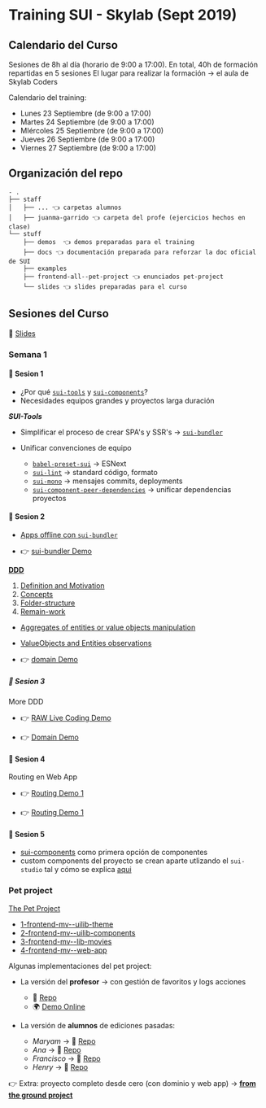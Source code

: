 # Training SUI - Skylab (Sept 2019)

## Calendario del Curso

Sesiones de 8h al día (horario de 9:00 a 17:00). En total, 40h de formación repartidas en 5 sesiones
El lugar para realizar la formación → el aula de Skylab Coders

Calendario del training:

- Lunes 23 Septiembre (de 9:00 a 17:00)
- Martes 24 Septiembre (de 9:00 a 17:00)
- MIércoles 25 Septiembre (de 9:00 a 17:00)
- Jueves 26 Septiembre (de 9:00 a 17:00)
- Viernes 27 Septiembre (de 9:00 a 17:00)

## Organización del repo

```
- .
├── staff
│   ├── ... 👈 carpetas alumnos
│   ├── juanma-garrido 👈 carpeta del profe (ejercicios hechos en clase)
└── stuff
    ├── demos  👈 demos preparadas para el training
    ├── docs 👈 documentación preparada para reforzar la doc oficial de SUI
    ├── examples
    ├── frontend-all--pet-project 👈 enunciados pet-project
    └── slides 👈 slides preparadas para el curso
```


## Sesiones del Curso

📄 [Slides](https://gitpitch.com/trainings-juanmaguitar/adevinta-sui-tools-training-sept2019/devel#/)

### Semana 1 

#### 📅 Sesion 1

- ¿Por qué [`sui-tools`](https://github.com/SUI-Components/sui) y [`sui-components`](https://github.com/SUI-Components/sui-components)?
- Necesidades equipos grandes y proyectos larga duración

**_SUI-Tools_**

- Simplificar el proceso de crear SPA's y SSR's → [`sui-bundler`](https://github.com/SUI-Components/sui/blob/master/packages/sui-bundler)

- Unificar convenciones de equipo
  - [`babel-preset-sui`](https://github.com/SUI-Components/sui/blob/master/packages/babel-preset-sui) → ESNext
  - [`sui-lint`](https://github.com/SUI-Components/sui/blob/master/packages/sui-lint) → standard código, formato
  - [`sui-mono`](https://github.com/SUI-Components/sui/blob/master/packages/sui-mono) → mensajes commits, deployments 
  - [`sui-component-peer-dependencies`](https://github.com/SUI-Components/sui/blob/master/packages/sui-component-peer-dependencies/README.md) → unificar dependencias proyectos


#### 📅 Sesion 2

- [Apps offline con `sui-bundler`](https://github.com/SUI-Components/sui/tree/master/packages/sui-bundler#offline) 

- 👉 [sui-bundler Demo](https://github.com/trainings-juanmaguitar/adevinta-sui-tools-training-sept2019/blob/devel/staff/juanma-garrido/sui-bundler-demo)

[**__DDD__**](https://github.com/trainings-juanmaguitar/adevinta-sui-tools-training-sept2019/blob/devel/stuff/docs/DOMAIN/README.md) 

1. [Definition and Motivation](https://github.com/trainings-juanmaguitar/adevinta-sui-tools-training-sept2019/blob/devel/stuff/docs/DOMAIN/1-Definition-and-motivation.md)
2. [Concepts](https://github.com/trainings-juanmaguitar/adevinta-sui-tools-training-sept2019/blob/devel/stuff/docs/DOMAIN/2-Concepts.md)
3. [Folder-structure](https://github.com/trainings-juanmaguitar/adevinta-sui-tools-training-sept2019/blob/devel/stuff/docs/DOMAIN/3-Folder-structure.md)
4. [Remain-work](https://github.com/trainings-juanmaguitar/adevinta-sui-tools-training-sept2019/blob/devel/stuff/docs/DOMAIN/4-Remain-work.md)

- [Aggregates of entities or value objects manipulation](https://github.com/trainings-juanmaguitar/adevinta-sui-tools-training-sept2019/blob/devel/stuff/docs/DOMAIN/__manipulate-aggregates.md)
- [ValueObjects and Entities observations](__ValueObjects-and-Entities-observations.md)

- 👉 [domain Demo](https://github.com/trainings-juanmaguitar/adevinta-sui-tools-training-sept2019/blob/devel/staff/juanma-garrido/domain-demo)

##### 📅 Sesion 3

More DDD

- 👉 [RAW Live Coding Demo](https://github.com/trainings-juanmaguitar/adevinta-sui-tools-training-sept2019/blob/devel/stuff/demos/rawlive-coding-demo)

- 👉 [Domain Demo](https://github.com/trainings-juanmaguitar/adevinta-sui-tools-training-sept2019/blob/devel/stuff/demos/domain-demo)




#### 📅 Sesion 4

Routing en Web App

- 👉 [Routing Demo 1](https://github.com/trainings-juanmaguitar/adevinta-sui-tools-training-sept2019/blob/devel/stuff/demos/sui-bundler-demo-pro-routes-context)

- 👉 [Routing Demo 1](https://github.com/trainings-juanmaguitar/adevinta-sui-tools-training-sept2019/blob/devel/stuff/demos/sui-bundler-demo-pro-routes-context)


#### 📅 Sesion 5

- [sui-components](https://github.com/SUI-Components/sui-components) como primera opción de componentes
- custom components del proyecto se crean aparte utlizando el `sui-studio` tal y cómo se explica [aqui](https://github.com/trainings-juanmaguitar/adevinta-sui-tools-training-sept2019/blob/devel/stuff/docs/SUI-STUDIO.md)


### Pet project

[The Pet Project](https://github.com/trainings-juanmaguitar/adevinta-sui-tools-training-sept2019/blob/devel/stuff/frontend-all--pet-project/README.md)
- [1-frontend-mv--uilib-theme](https://github.com/trainings-juanmaguitar/adevinta-sui-tools-training-sept2019/blob/devel/stuff/frontend-all--pet-project/1-frontend-mv--uilib-theme/README.md)
- [2-frontend-mv--uilib-components](https://github.com/trainings-juanmaguitar/adevinta-sui-tools-training-sept2019/blob/devel/stuff/frontend-all--pet-project/2-frontend-mv--uilib-components/README.md)
- [3-frontend-mv--lib-movies](https://github.com/trainings-juanmaguitar/adevinta-sui-tools-training-sept2019/blob/devel/stuff/frontend-all--pet-project/3-frontend-mv--lib-movies/README.md)
- [4-frontend-mv--web-app](https://github.com/trainings-juanmaguitar/adevinta-sui-tools-training-sept2019/blob/devel/stuff/frontend-all--pet-project/4-frontend-mv--web-app/README.md)

Algunas implementaciones del pet project:

- La versión del **profesor** → con gestión de favoritos y logs acciones
  - 📄 [Repo](https://github.com/trainings-juanmaguitar/adevinta-sui-tools-training-sept2019/blob/devel/stuff/demos/schibsted-frontend-mv-project/README.md) 
  - 🌍 [Demo Online](https://20190116-1547675909-spa-mock-production-tqwqacidkh.now.sh/)

- La versión de **alumnos** de ediciones pasadas: 
  - _Maryam_ → 📄 [Repo](https://github.com/trainings-juanmaguitar/adevinta-sui-tools-training-sept2019/blob/devel/stuff/old/dec2018/staff/maryam-malek/frontend-all--pet-project) 
  - _Ana_ → 📄 [Repo](https://github.com/trainings-juanmaguitar/adevinta-sui-tools-training-sept2019/blob/devel/stuff/old/dec2018/staff/ana-sanjuan/frontend-all--pet-project) 
  - _Francisco_ → 📄 [Repo](https://github.com/trainings-juanmaguitar/adevinta-sui-tools-training-sept2019/blob/devel/stuff/old/dec2018/staff/francisco-fernandez/frontend-all--pet-project) 
  - _Henry_ → 📄 [Repo](https://github.com/trainings-juanmaguitar/adevinta-sui-tools-training-sept2019/blob/devel/stuff/old/dec2018/staff/henry-novoa/frontend-all--pet-project) 

👉 Extra: proyecto completo desde cero (con dominio y web app) → [**from the ground project**](https://github.com/trainings-juanmaguitar/adevinta-sui-tools-training-sept2019/blob/devel/staff/juanma-garrido/from-the-ground-project)